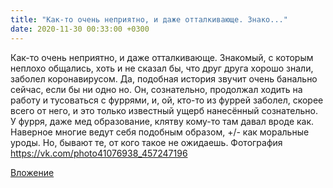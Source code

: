 ```yaml
---
title: "Как-то очень неприятно, и даже отталкивающе. Знако..."
date: 2020-11-30 00:33:00 +0300
---
```


Как-то очень неприятно, и даже отталкивающе. Знакомый, с которым неплохо общались, хоть и не сказал бы, что друг друга хорошо знали, заболел коронавирусом.
Да, подобная история звучит очень банально сейчас, если бы ни одно но. Он, сознательно, продолжал ходить на работу и тусоваться с фуррями, и, ой, кто-то из фуррей заболел, скорее всего от него, и это только известный ущерб нанесённый сознательно. У фурря, даже мед образование, клятву кому-то там давал вроде как.
Наверное многие ведут себя подобным образом, +/- как моральные уроды. Но, бывают те, от кого такое не ожидаешь.
Фотография
https://vk.com/photo41076938_457247196

[Вложение](https://vk.com/photo41076938_457247196)
